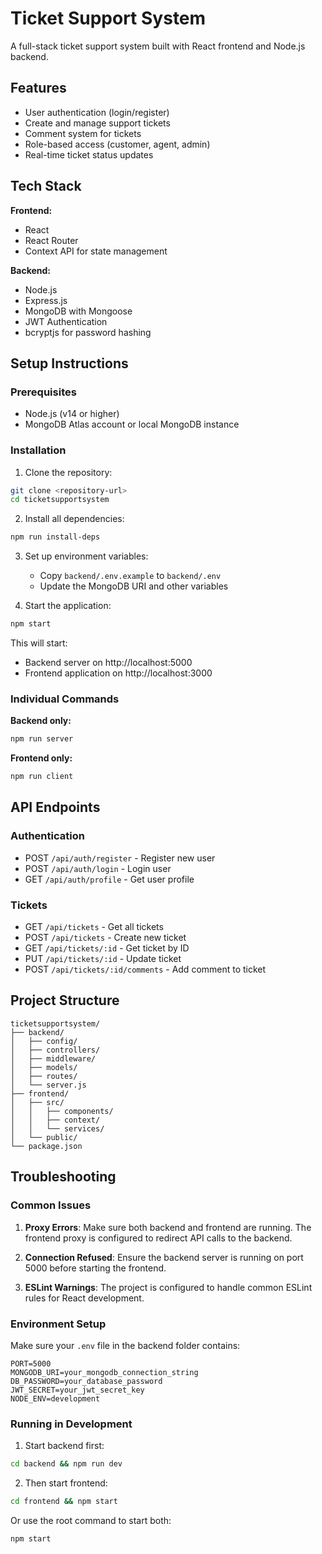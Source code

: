 # Ticket Support System

A full-stack ticket support system built with React frontend and Node.js backend.

## Features

- User authentication (login/register)
- Create and manage support tickets
- Comment system for tickets
- Role-based access (customer, agent, admin)
- Real-time ticket status updates

## Tech Stack

**Frontend:**
- React
- React Router
- Context API for state management

**Backend:**
- Node.js
- Express.js
- MongoDB with Mongoose
- JWT Authentication
- bcryptjs for password hashing

## Setup Instructions

### Prerequisites
- Node.js (v14 or higher)
- MongoDB Atlas account or local MongoDB instance

### Installation

1. Clone the repository:
```bash
git clone <repository-url>
cd ticketsupportsystem
```

2. Install all dependencies:
```bash
npm run install-deps
```

3. Set up environment variables:
   - Copy `backend/.env.example` to `backend/.env`
   - Update the MongoDB URI and other variables

4. Start the application:
```bash
npm start
```

This will start:
- Backend server on http://localhost:5000
- Frontend application on http://localhost:3000

### Individual Commands

**Backend only:**
```bash
npm run server
```

**Frontend only:**
```bash
npm run client
```

## API Endpoints

### Authentication
- POST `/api/auth/register` - Register new user
- POST `/api/auth/login` - Login user
- GET `/api/auth/profile` - Get user profile

### Tickets
- GET `/api/tickets` - Get all tickets
- POST `/api/tickets` - Create new ticket
- GET `/api/tickets/:id` - Get ticket by ID
- PUT `/api/tickets/:id` - Update ticket
- POST `/api/tickets/:id/comments` - Add comment to ticket

## Project Structure

```
ticketsupportsystem/
├── backend/
│   ├── config/
│   ├── controllers/
│   ├── middleware/
│   ├── models/
│   ├── routes/
│   └── server.js
├── frontend/
│   ├── src/
│   │   ├── components/
│   │   ├── context/
│   │   └── services/
│   └── public/
└── package.json
```

## Troubleshooting

### Common Issues

1. **Proxy Errors**: Make sure both backend and frontend are running. The frontend proxy is configured to redirect API calls to the backend.

2. **Connection Refused**: Ensure the backend server is running on port 5000 before starting the frontend.

3. **ESLint Warnings**: The project is configured to handle common ESLint rules for React development.

### Environment Setup

Make sure your `.env` file in the backend folder contains:
```
PORT=5000
MONGODB_URI=your_mongodb_connection_string
DB_PASSWORD=your_database_password
JWT_SECRET=your_jwt_secret_key
NODE_ENV=development
```

### Running in Development

1. Start backend first:
```bash
cd backend && npm run dev
```

2. Then start frontend:
```bash
cd frontend && npm start
```

Or use the root command to start both:
```bash
npm start
```
